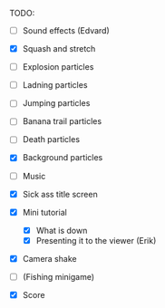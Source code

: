 TODO:
 - [ ] Sound effects (Edvard)
 - [x] Squash and stretch

 - [ ] Explosion particles
 - [ ] Ladning particles
 - [ ] Jumping particles
 - [ ] Banana trail particles
 - [ ] Death particles
 - [x] Background particles

 - [ ] Music

 - [x] Sick ass title screen
 - [x] Mini tutorial
     - [x] What is down
     - [x] Presenting it to the viewer (Erik)
 - [x] Camera shake
 - [ ] (Fishing minigame)
 - [x] Score
